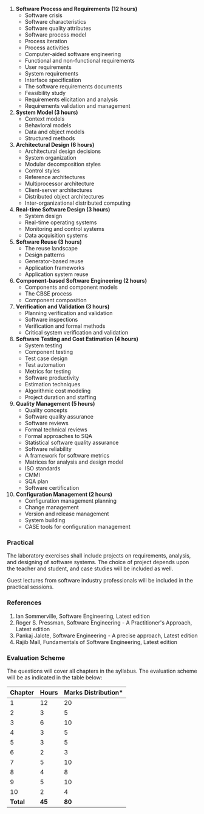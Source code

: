 1. **Software Process and Requirements (12 hours)**
    * Software crisis
    * Software characteristics
    * Software quality attributes
    * Software process model
    * Process iteration
    * Process activities
    * Computer-aided software engineering
    * Functional and non-functional requirements
    * User requirements
    * System requirements
    * Interface specification
    * The software requirements documents
    * Feasibility study
    * Requirements elicitation and analysis
    * Requirements validation and management
2. **System Model (3 hours)**
    * Context models
    * Behavioral models
    * Data and object models
    * Structured methods
3. **Architectural Design (6 hours)**
    * Architectural design decisions
    * System organization
    * Modular decomposition styles
    * Control styles
    * Reference architectures
    * Multiprocessor architecture
    * Client-server architectures
    * Distributed object architectures
    * Inter-organizational distributed computing
4. **Real-time Software Design (3 hours)**
    * System design
    * Real-time operating systems
    * Monitoring and control systems
    * Data acquisition systems
5. **Software Reuse (3 hours)**
    * The reuse landscape
    * Design patterns
    * Generator-based reuse
    * Application frameworks
    * Application system reuse
6. **Component-based Software Engineering (2 hours)**
    * Components and component models
    * The CBSE process
    * Component composition
7. **Verification and Validation (3 hours)**
    * Planning verification and validation
    * Software inspections
    * Verification and formal methods
    * Critical system verification and validation
8. **Software Testing and Cost Estimation (4 hours)**
    * System testing
    * Component testing
    * Test case design
    * Test automation
    * Metrics for testing
    * Software productivity
    * Estimation techniques
    * Algorithmic cost modeling
    * Project duration and staffing
9. **Quality Management (5 hours)**
    * Quality concepts
    * Software quality assurance
    * Software reviews
    * Formal technical reviews
    * Formal approaches to SQA
    * Statistical software quality assurance
    * Software reliability
    * A framework for software metrics
    * Matrices for analysis and design model
    * ISO standards
    * CMMI
    * SQA plan
    * Software certification
10. **Configuration Management (2 hours)**
    * Configuration management planning
    * Change management
    * Version and release management
    * System building
    * CASE tools for configuration management

### Practical

The laboratory exercises shall include projects on requirements, analysis, and designing of software systems. The choice of project depends upon the teacher and student, and case studies will be included as well.

Guest lectures from software industry professionals will be included in the practical sessions. 

### References

1. Ian Sommerville, Software Engineering, Latest edition
2. Roger S. Pressman, Software Engineering - A Practitioner's Approach, Latest edition
3. Pankaj Jalote, Software Engineering - A precise approach, Latest edition
4. Rajib Mall, Fundamentals of Software Engineering, Latest edition

### Evaluation Scheme

The questions will cover all chapters in the syllabus. The evaluation scheme will be as indicated in the table below:

| Chapter   | Hours  | Marks Distribution* |
| --------- | ------ | ------------------- |
| 1         | 12     | 20                  |
| 2         | 3      | 5                   |
| 3         | 6      | 10                  |
| 4         | 3      | 5                   |
| 5         | 3      | 5                   |
| 6         | 2      | 3                   |
| 7         | 5      | 10                  |
| 8         | 4      | 8                   |
| 9         | 5      | 10                  |
| 10        | 2      | 4                   |
| **Total** | **45** | **80**              |


